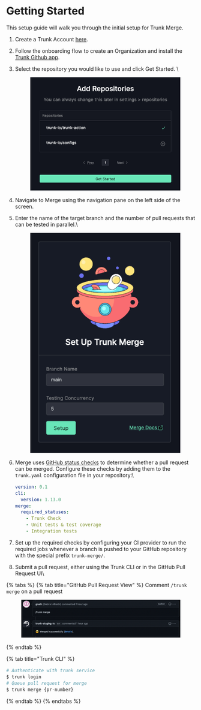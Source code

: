 # Getting Started

This setup guide will walk you through the initial setup for Trunk Merge.

1. Create a Trunk Account [here](https://app.trunk.io/signup).
2. Follow the onboarding flow to create an Organization and install the [Trunk Github app](https://github.com/apps/trunk-io).
3.  Select the repository you would like to use and click Get Started. \


    <figure><img src="../.gitbook/assets/image (4).png" alt=""><figcaption></figcaption></figure>
4. Navigate to Merge using the navigation pane on the left side of the screen.
5.  Enter the name of the target branch and the number of pull requests that can be tested in parallel.\


    <figure><img src="../.gitbook/assets/image (5).png" alt=""><figcaption></figcaption></figure>


6.  Merge uses [GitHub status checks](https://docs.github.com/en/pull-requests/collaborating-with-pull-requests/collaborating-on-repositories-with-code-quality-features/about-status-checks) to determine whether a pull request can be merged. Configure these checks by adding them to the `trunk.yaml` configuration file in your repository:\


    ```yaml
    version: 0.1
    cli:
      version: 1.13.0
    merge:
      required_statuses:
        - Trunk Check
        - Unit tests & test coverage
        - Integration tests
    ```


7. Set up the required checks by configuring your CI provider to run the required jobs whenever a branch is pushed to your GitHub repository with the special prefix `trunk-merge/`.
8. Submit a pull request, either using the Trunk CLI or in the GitHub Pull Request UI\


{% tabs %}
{% tab title="GitHub Pull Request View" %}
Comment `/trunk merge` on a pull request

<figure><img src="../.gitbook/assets/image (7).png" alt=""><figcaption></figcaption></figure>
{% endtab %}

{% tab title="Trunk CLI" %}
```bash
# Authenticate with trunk service
$ trunk login
# Queue pull request for merge
$ trunk merge {pr-number}
```
{% endtab %}
{% endtabs %}
